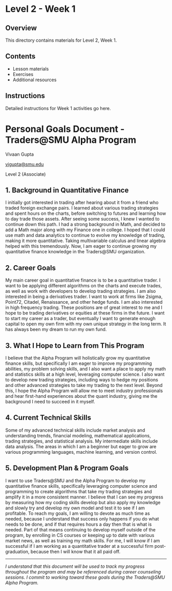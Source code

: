 # Level 2 - Week 1

## Overview

This directory contains materials for Level 2, Week 1.

## Contents

- Lesson materials
- Exercises
- Additional resources

## Instructions

Detailed instructions for Week 1 activities go here. 

# Personal Goals Document - Traders@SMU Alpha Program

Vivaan Gupta

vjgupta@smu.edu

Level 2 (Associate)

## 1. Background in Quantitative Finance

I initially got interested in trading after hearing about it from a friend who traded foreign exchange pairs. I learned about various trading strategies and spent hours on the charts, before switching to futures and learning how to day trade those assets. After seeing some success, I knew I wanted to continue down this path. I had a strong background in Math, and decided to add a Math major along with my Finance one in college. I hoped that I could use math and data analytics to continue to evolve my knowledge of trading, making it more quantitative. Taking multivariable calculus and linear algebra helped with this tremendously. Now, I am eager to continue growing my quantitative finance knowledge in the Traders@SMU organization.

## 2. Career Goals

My main career goal in quantitative finance is to be a quantitative trader. I want to be applying different algorithms on the charts and execute trades, as well as work with developers to develop trading strategies. I am also interested in being a derivatives trader. I want to work at firms like 2sigma, Point72, Citadel, Renaissance, and other hedge funds. I am also interested in high frequency trading. These positions are of great interest to me and I hope to be trading derivatives or equities at these firms in the future. I want to start my career as a trader, but eventually I want to generate enough capital to open my own firm with my own unique strategy in the long term. It has always been my dream to run my own fund.

## 3. What I Hope to Learn from This Program

I believe that the Alpha Program will holistically grow my quantitative finance skills, but specifically I am eager to improve my programming abilities, my problem solving skills, and I also want a place to apply my math and statistics skills at a high level, leveraging computer science. I also want to develop new trading strategies, including ways to hedge my positions and other advanced strategies to take my trading to the next level. Beyond this, I hope the Alpha Program will allow me to meet industry professionals and hear first-hand experiences about the quant industry, giving me the background I need to succeed in it myself. 

## 4. Current Technical Skills

Some of my advanced technical skills include market analysis and understanding trends, financial modeling, mathematical applications, trading strategies, and statistical analysis. My intermediate skills include data analysis. The areas in which I am a beginner but eager to grow are various programming languages, machine learning, and version control. 

## 5. Development Plan & Program Goals

I want to use Traders@SMU and the Alpha Program to develop my quantitative finance skills, specifically leveraging computer science and programming to create algorithms that take my trading strategies and amplify it in a more consistent manner. I believe that I can see my progress by measuring how my coding skills develop but also apply my knowledge and slowly try and develop my own model and test it to see if I am profitable. To reach my goals, I am willing to devote as much time as needed, because I understand that success only happens if you do what needs to be done, and if that requires hours a day then that is what is needed. Part of that means continuing to develop myself outside of the program, by enrolling in CS courses or keeping up to date with various market news, as well as training my math skills. For me, I will know if I am successful if I am working as a quantitative trader at a successful firm post-graduation, because then I will know that it all paid off. 

---

*I understand that this document will be used to track my progress throughout the program and may be referenced during career counseling sessions. I commit to working toward these goals during the Traders@SMU Alpha Program.* 
